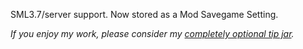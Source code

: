 SML3.7/server support. Now stored as a Mod Savegame Setting.




_If you enjoy my work, please consider my [completely optional tip jar](https://ko-fi.com/robb4)._
